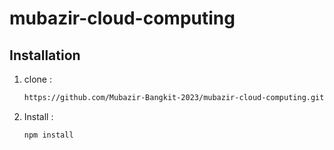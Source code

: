 # mubazir-cloud-computing

## Installation
1. clone :

   ```bash
   https://github.com/Mubazir-Bangkit-2023/mubazir-cloud-computing.git

2. Install :

   ```bash
   npm install
